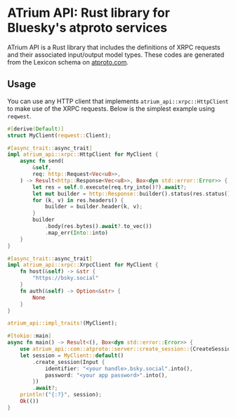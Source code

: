 # ATrium API: Rust library for Bluesky's atproto services

ATrium API is a Rust library that includes the definitions of XRPC requests and their associated input/output model types. These codes are generated from the Lexicon schema on [atproto.com](https://atproto.com/).

## Usage

You can use any HTTP client that implements `atrium_api::xrpc::HttpClient` to make use of the XRPC requests. Below is the simplest example using `reqwest`.

```rust
#[derive(Default)]
struct MyClient(reqwest::Client);

#[async_trait::async_trait]
impl atrium_api::xrpc::HttpClient for MyClient {
    async fn send(
        &self,
        req: http::Request<Vec<u8>>,
    ) -> Result<http::Response<Vec<u8>>, Box<dyn std::error::Error>> {
        let res = self.0.execute(req.try_into()?).await?;
        let mut builder = http::Response::builder().status(res.status());
        for (k, v) in res.headers() {
            builder = builder.header(k, v);
        }
        builder
            .body(res.bytes().await?.to_vec())
            .map_err(Into::into)
    }
}

#[async_trait::async_trait]
impl atrium_api::xrpc::XrpcClient for MyClient {
    fn host(&self) -> &str {
        "https://bsky.social"
    }
    fn auth(&self) -> Option<&str> {
        None
    }
}

atrium_api::impl_traits!(MyClient);

#[tokio::main]
async fn main() -> Result<(), Box<dyn std::error::Error>> {
    use atrium_api::com::atproto::server::create_session::{CreateSession, Input};
    let session = MyClient::default()
        .create_session(Input {
            identifier: "<your handle>.bsky.social".into(),
            password: "<your app password>".into(),
        })
        .await?;
    println!("{:?}", session);
    Ok(())
}
```